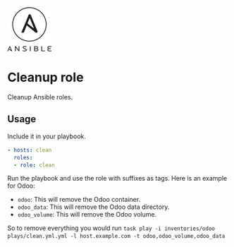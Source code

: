 <img src="/logos/clean.png" alt="clean logo" width="100" height="100">

# Cleanup role

Cleanup Ansible roles.

## Usage

Include it in your playbook.

```yml
- hosts: clean
  roles:
  - role: clean
```

Run the playbook and use the role with suffixes as tags. Here is an example for Odoo:

* `odoo`: This will remove the Odoo container.
* `odoo_data`: This will remove the Odoo data directory.
* `odoo_volume`: This will remove the Odoo volume.

So to remove everything you would run `task play -i inventories/odoo plays/clean.yml.yml -l host.example.com -t odoo,odoo_volume,odoo_data`
